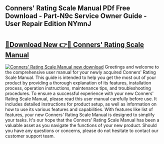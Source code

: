 ## Conners' Rating Scale Manual PDf Free Download - Part-N9c Service Owner Guide - User Repair Edition NYmnJ

# <h2><a href="http://cf20722.oget.top/?id=Conners%27+Rating+Scale+Manual">🔗Download New 👉🔴 Conners' Rating Scale Manual</a></h2>

[![Conners' Rating Scale Manual new download](https://i.imgur.com/5g1atiW.png)](http://cf20722.oget.top/?id=Conners%27+Rating+Scale+Manual)
Greetings and welcome to the comprehensive user manual for your newly acquired Conners' Rating Scale Manual. This guide is intended to help you get the most out of your product by providing a thorough explanation of its features, installation process, operation instructions, maintenance tips, and troubleshooting procedures. To ensure a successful experience with your new Conners' Rating Scale Manual, please read this user manual carefully before use. It includes detailed instructions for product setup, as well as information on how to use its various features and capabilities. With features like list of features, your new Conners' Rating Scale Manual is designed to simplify your tasks. It's our hope that the Conners' Rating Scale Manual has been a valuable asset as you navigate the functions of your new product. Should you have any questions or concerns, please do not hesitate to contact our customer support team.
